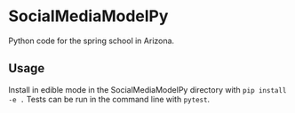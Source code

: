 # SocialMediaModelPy

Python code for the spring school in Arizona. 

## Usage

Install in edible mode in the SocialMediaModelPy directory with `pip install -e .`
Tests can be run in the command line with `pytest`.